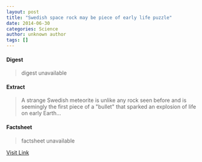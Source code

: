 ```yaml
---
layout: post
title: "Swedish space rock may be piece of early life puzzle"
date: 2014-06-30
categories: Science
author: unknown author
tags: []
---
```



#### Digest
>digest unavailable

#### Extract
>A strange Swedish meteorite is unlike any rock seen before and is seemingly the first piece of a "bullet" that sparked an explosion of life on early Earth...

#### Factsheet
>factsheet unavailable

[Visit Link](http://feeds.newscientist.com/c/749/f/10897/s/3c07da12/sc/38/l/0L0Snewscientist0N0Carticle0Cdn258170Eswedish0Espace0Erock0Emay0Ebe0Epiece0Eof0Eearly0Elife0Epuzzle0Bhtml0Dcmpid0FRSS0QNSNS0Q20A120EGLOBAL0Qonline0Enews/story01.htm)


